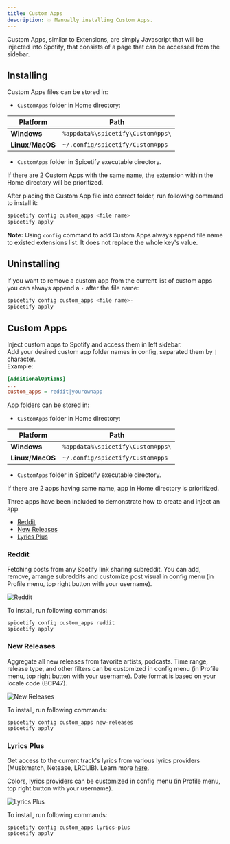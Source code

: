 ```yaml
---
title: Custom Apps
description: 💥 Manually installing Custom Apps.
---
```


Custom Apps, similar to Extensions, are simply Javascript that will be injected into Spotify, that consists of a page that can be accessed from the sidebar.

## Installing

Custom Apps files can be stored in:

- `CustomApps` folder in Home directory:

| Platform            | Path                                   |
| ------------------- | -------------------------------------- |
| **Windows**         | `%appdata%\spicetify\CustomApps\`      |
| **Linux**/**MacOS** | `~/.config/spicetify/CustomApps`       |

- `CustomApps` folder in Spicetify executable directory.

If there are 2 Custom Apps with the same name, the extension within the Home directory will be prioritized.

After placing the Custom App file into correct folder, run following command to install it:

```bash
spicetify config custom_apps <file name>
spicetify apply
```

**Note:** Using `config` command to add Custom Apps always append file name to existed extensions list. It does not replace the whole key's value.

## Uninstalling

If you want to remove a custom app from the current list of custom apps you can always append a `-` after the file name:

```bash
spicetify config custom_apps <file name>-
spicetify apply
```

## Custom Apps

Inject custom apps to Spotify and access them in left sidebar.  
Add your desired custom app folder names in config, separated them by `|` character.  
Example:

```ini
[AdditionalOptions]
...
custom_apps = reddit|yourownapp
```

App folders can be stored in:

- `CustomApps` folder in Home directory:

| Platform            | Path                                   |
| ------------------- | -------------------------------------- |
| **Windows**         | `%appdata%\spicetify\CustomApps\`      |
| **Linux**/**MacOS** | `~/.config/spicetify/CustomApps`       |

- `CustomApps` folder in Spicetify executable directory.

If there are 2 apps having same name, app in Home directory is prioritized.

Three apps have been included to demonstrate how to create and inject an app:

- [Reddit](#reddit)
- [New Releases](#new-releases)
- [Lyrics Plus](#lyrics-plus)

### Reddit

Fetching posts from any Spotify link sharing subreddit. You can add, remove, arrange subreddits and customize post visual in config menu (in Profile menu, top right button with your username).

![Reddit](https://i.imgur.com/MC3tpNZ.png)

To install, run following commands:

```
spicetify config custom_apps reddit
spicetify apply
```

### New Releases

Aggregate all new releases from favorite artists, podcasts. Time range, release type, and other filters can be customized in config menu (in Profile menu, top right button with your username). Date format is based on your locale code (BCP47).

![New Releases](https://i.imgur.com/MP9dTjt.png)

To install, run following commands:

```
spicetify config custom_apps new-releases
spicetify apply
```

### Lyrics Plus

Get access to the current track's lyrics from various lyrics providers (Musixmatch, Netease, LRCLIB). Learn more [here](https://github.com/spicetify/cli/tree/main/CustomApps/lyrics-plus).

Colors, lyrics providers can be customized in config menu (in Profile menu, top right button with your username).

![Lyrics Plus](https://i.imgur.com/WtD080A.png)

To install, run following commands:

```
spicetify config custom_apps lyrics-plus
spicetify apply
```
